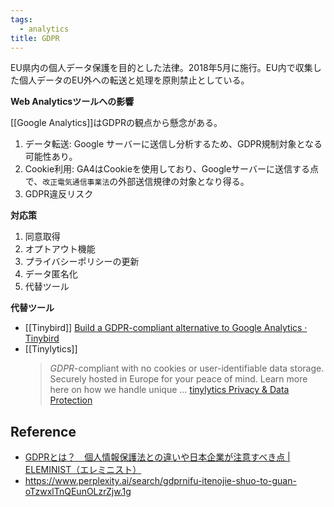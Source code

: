 ```yaml
---
tags:
  - analytics
title: GDPR
---
```

EU県内の個人データ保護を目的とした法律。2018年5月に施行。EU内で収集した個人データのEU外への転送と処理を原則禁止としている。

**Web Analyticsツールへの影響**

[[Google Analytics]]はGDPRの観点から懸念がある。
1. データ転送: Google サーバーに送信し分析するため、GDPR規制対象となる可能性あり。
2. Cookie利用: GA4はCookieを使用しており、Googleサーバーに送信する点で、`改正電気通信事業法`の外部送信規律の対象となり得る。
3. GDPR違反リスク

**対応策**
1. 同意取得
2. オプトアウト機能
3. プライバシーポリシーの更新
4. データ匿名化
5. 代替ツール

**代替ツール**

- [[Tinybird]]
  [Build a GDPR-compliant alternative to Google Analytics · Tinybird](https://www.tinybird.co/docs/live/google-analytics-free)
- [[Tinylytics]]
  > _GDPR_-compliant with no cookies or user-identifiable data storage. Securely hosted in Europe for your peace of mind. Learn more here on how we handle unique ...
  > [tinylytics Privacy & Data Protection](https://eu-software.com/alternatives/tinylytics/)
  > 
  

## Reference
- [GDPRとは？　個人情報保護法との違いや日本企業が注意すべき点 | ELEMINIST（エレミニスト）](https://eleminist.com/article/3127)
- https://www.perplexity.ai/search/gdprnifu-itenojie-shuo-to-guan-oTzwxlTnQEunOLzrZjw.1g
